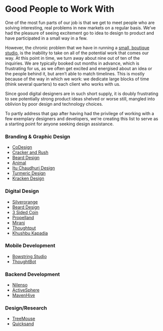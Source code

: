 # Good People to Work With

One of the most fun parts of our job is that we get to meet people who are solving interesting, real problems in new markets on a regular basis. We’ve had the pleasure of seeing excitement go to idea to design to product and have participated in a small way in a few.

However, the chronic problem that we have in running a [small, boutique studio](https://obvious.in/), is the inability to take on all of the potential work that comes our way. At this point in time, we turn away about nine out of ten of the inquiries. We are typically booked out months in advance, which is frustrating for us, as we often get excited and energised about an idea or the people behind it, but aren’t able to match timelines. This is mostly because of the way in which we work: we dedicate large blocks of time \(think several quarters\) to each client who works with us.

Since good digital designers are in such short supply, it is doubly frustrating to see potentially strong product ideas shelved or worse still, mangled into oblivion by poor design and technology choices.

To partly address that gap after having had the privilege of working with a few exemplary designers and developers, we're creating this list to serve as a starting point for anyone seeking design assistance.

### Branding & Graphic Design

* [CoDesign](https://github.com/obvious/handbook/tree/3054d49bd9dc578e92a33ac98bb45519bd9741b2/7-Miscellaneous/www.codesign.in)
* [Cracker and Rush](https://www.crackerandrush.com/)
* [Beard Design](https://bearddesign.co/)
* [Animal](https://www.weareanimal.co/)
* [Itu Chaudhuri Design](https://github.com/obvious/handbook/tree/3054d49bd9dc578e92a33ac98bb45519bd9741b2/7-Miscellaneous/[http:/icdindia.com)
* [Turmeric Design](http://www.turmericdesign.com/)
* [Kracken Design](http://krackndesign.com/)

### Digital Design

* [Silverorange](https://www.silverorange.com/)
* [Beard Design](https://bearddesign.co/)
* [3 Sided Coin](https://3sided.co.in)
* [Propelland](https://github.com/obvious/handbook/tree/3054d49bd9dc578e92a33ac98bb45519bd9741b2/7-Miscellaneous/propelland.com)
* [Miranj](https://miranj.in/)
* [Thoughtput](https://thoughtput.in/)
* [Khushbu Kapadia](https://www.khushbukapadia.com/)

### Mobile Development

* [Bowstring Studio](http://bowstringstudio.in/)
* [ThoughtBot](https://thoughtbot.com/)

### Backend Development

* [Nilenso](https://nilenso.com/)
* [ActiveSphere](https://www.activesphere.com/)
* [MavenHive](http://www.mavenhive.in/)

### Design/Research

* [TreeMouse](http://www.treemouse.in/)
* [Quicksand](http://quicksand.co.in/)

